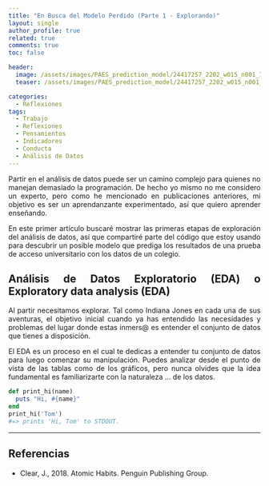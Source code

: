 ```yaml
---
title: "En Busca del Modelo Perdido (Parte 1 - Explorando)"
layout: single
author_profile: true
related: true
comments: true
toc: false

header:
  image: /assets/images/PAES_prediction_model/24417257_2202_w015_n001_735b_p15_735.jpg
  teaser: /assets/images/PAES_prediction_model/24417257_2202_w015_n001_735b_p15_735.jpg

categories:
  - Reflexiones
tags:
  - Trabajo
  - Reflexiones
  - Pensamientos
  - Indicadores
  - Conducta
  - Análisis de Datos
---
```

<div align="justify" markdown="1">
Partir en el análisis de datos puede ser un camino complejo para quienes no manejan demasiado la programación. De hecho yo mismo no me considero un experto, pero como he mencionado en publicaciones anteriores, mi objetivo es ser un aprendanzante experimentado, así que quiero aprender enseñando.

En este primer artículo buscaré mostrar las primeras etapas de exploración del análisis de datos, así que compartiré parte del código que estoy usando para descubrir un posible modelo que prediga los resultados de una prueba de acceso universitario con los datos de un colegio. 

## Análisis de Datos Exploratorio (EDA) o Exploratory data analysis (EDA)

Al partir necesitamos explorar. Tal como Indiana Jones en cada una de sus aventuras, el objetivo inicial cuando ya has entendido las necesidades y problemas del lugar donde estas inmers@ es entender el conjunto de datos que tienes a disposición.

El EDA es un proceso en el cual te dedicas a entender tu conjunto de datos para luego comenzar su manipulación. Puedes analizar desde el punto de vista de las tablas como de los gráficos, pero nunca olvides que la idea fundamental es familiarizarte con la naturaleza ... de los datos. 

```ruby
def print_hi(name)
  puts "Hi, #{name}"
end
print_hi('Tom')
#=> prints 'Hi, Tom' to STDOUT.
```

</div>


---

## Referencias

- Clear, J., 2018. Atomic Habits. Penguin Publishing Group.




